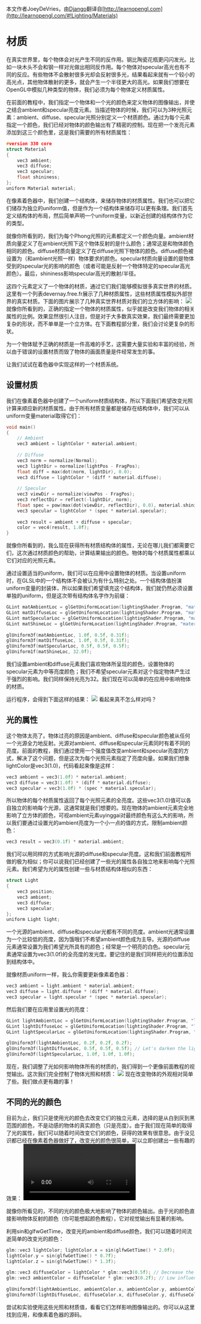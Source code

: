 本文作者JoeyDeVries，由[Django](http://bullteacher.com/14-materials.html)翻译自[http://learnopengl.com](http://learnopengl.com/#!Lighting/Materials)

# 材质

在真实世界里，每个物体会对光产生不同的反作用。钢比陶瓷花瓶更闪闪发光。比如一块木头不会和钢一样对光做出相同反作用。每个物体对specular高光也有不同的反应。有些物体不会散射很多光却会反射很多光，结果看起来就有一个较小的高光点，其他物体散射的更多，就会产生一个半径更大的高光。如果我们想要在OpenGL中模拟几种类型的物体，我们必须为每个物体定义材质属性。

在前面的教程中，我们指定一个物体和一个光的颜色来定义物体的图像输出，并使之结合ambient和specular亮度元素。当描述物体的时候，我们可以为3种光照元素：ambient、diffuse、specular光照分别定义一个材质颜色。通过为每个元素指定一个颜色，我们已经对物体的颜色输出有了精密的控制。现在把一个发亮元素添加到这三个颜色里，这是我们需要的所有材质属性：

```c++
#version 330 core 
struct Material 
{ 
    vec3 ambient; 
    vec3 diffuse; 
    vec3 specular; 
    float shininess; 
}; 
uniform Material material;
```
在像素着色器中，我们创建一个结构体，来储存物体的材质属性。我们也可以把它们储存为独立的uniform值，但是作为一个结构体来储存可以更有条理。我们首先定义结构体的布局，然后简单声明一个uniform变量，以新近创建的结构体作为它的类型。

就像你所看到的，我们为每个Phong光照的元素都定义一个颜色向量。ambient材质向量定义了在ambient光照下这个物体反射的是什么颜色；通常这是和物体颜色相同的颜色。diffuse材质向量定义了在diffuse光照下物体的颜色。diffuse颜色被设置为（和ambient光照一样）物体要求的颜色。specular材质向量设置的是物体受到的specular光的影响的颜色（或者可能是反射一个物体特定的specular高光颜色）。最后，shininess影响specular高光的散射/半径。

这四个元素定义了一个物体的材质，通过它们我们能够模拟很多真实世界的材质。这里有一个列表devernay.free.fr展示了几种材质属性，这些材质属性模拟外部世界的真实材质。下面的图片展示了几种真实世界材质对我们的立方体的影响：
![](http://www.learnopengl.com/img/lighting/materials_real_world.png)
就像你所看到的，正确的指定一个物体的材质属性，似乎就是改变我们物体的相关属性的比例。效果显然很引人注目，但是对于大多数真实效果，我们最终需要更加复杂的形状，而不单单是一个立方体。在下面教程部分里，我们会讨论更复杂的形状。

为一个物体赋予正确的材质是一件高难的手艺，这需要大量实验和丰富的经验，所以由于错误的设置材质而毁了物体的画面质量是件经常发生的事。

让我们试试在着色器中实现这样的一个材质系统。


## 设置材质

我们在像素着色器中创建了一个uniform材质结构体，所以下面我们希望改变光照计算来顺应新的材质属性。由于所有材质变量都是储存在结构体中，我们可以从uniform变量material取得它们：
```c++
void main()
{    
    // Ambient
    vec3 ambient = lightColor * material.ambient;
  	
    // Diffuse 
    vec3 norm = normalize(Normal);
    vec3 lightDir = normalize(lightPos - FragPos);
    float diff = max(dot(norm, lightDir), 0.0);
    vec3 diffuse = lightColor * (diff * material.diffuse);
    
    // Specular
    vec3 viewDir = normalize(viewPos - FragPos);
    vec3 reflectDir = reflect(-lightDir, norm);  
    float spec = pow(max(dot(viewDir, reflectDir), 0.0), material.shininess);
    vec3 specular = lightColor * (spec * material.specular);  
        
    vec3 result = ambient + diffuse + specular;
    color = vec4(result, 1.0f);
}
```
就像你所看到的，我么现在获得所有材质结构体的属性，无论在哪儿我们都需要它们，这次通过材质颜色的帮助，计算结果输出的颜色。物体的每个材质属性都乘以它们对应的光照元素。

通过设置适当的uniform，我们可以在应用中设置物体的材质。当设置uniform时，在GLSL中的一个结构体不会被认为有什么特别之处。一个结构体值扮演uniform变量的封装体，所以如果我们希望填充这个结构体，我们就仍然必须设置单独的uniform，但是这次带有结构体名字作为前缀：
```c++
GLint matAmbientLoc = glGetUniformLocation(lightingShader.Program, "material.ambient"); 
GLint matDiffuseLoc = glGetUniformLocation(lightingShader.Program, "material.diffuse"); 
GLint matSpecularLoc = glGetUniformLocation(lightingShader.Program, "material.specular"); 
GLint matShineLoc = glGetUniformLocation(lightingShader.Program, "material.shininess"); 
 
glUniform3f(matAmbientLoc, 1.0f, 0.5f, 0.31f); 
glUniform3f(matDiffuseLoc, 1.0f, 0.5f, 0.31f); 
glUniform3f(matSpecularLoc, 0.5f, 0.5f, 0.5f); 
glUniform1f(matShineLoc, 32.0f);
```
我们设置ambient和diffuse元素我们喜欢物体所呈现的颜色，设置物体的specular元素为中等亮度颜色；我们不希望specular元素对这个指定物体产生过于强烈的影响。我们同样保持光亮为32。我们现在可以简单的在应用中影响物体的材质。

运行程序，会得到下面这样的结果：
![](http://www.learnopengl.com/img/lighting/materials_with_material.png)
看起来真不怎么样对吗？


## 光的属性

这个物体太亮了。物体过亮的原因是ambient、diffuse和specular颜色被从任何一个光源全力地反射。光源对ambient、diffuse和specular元素同时有着不同的亮度。前面的教程，我们通过使用一个强度值改变ambient和specular亮度的方式，解决了这个问题，但是这次为每个光照元素指定了亮度向量。如果我们想象lightColor是vec3(1.0)，代码看起来像是这样：
```c++
vec3 ambient = vec3(1.0f) * material.ambient; 
vec3 diffuse = vec3(1.0f) * (diff * material.diffuse); 
vec3 specular = vec3(1.0f) * (spec * material.specular);
```
所以物体的每个材质属性返回了每个光照元素的全亮度。这些vec3(1.0)值可以各自独立的影响每个光源，这通常就是我们想要的。现在物体的ambient元素完全地影响了立方体的颜色，可视ambient元素uyinggai对最终颜色有这么大的影响，所以我们要通过设置光的ambient亮度为一个小一点的值的方式，限制ambient颜色：
```c++
vec3 result = vec3(0.1f) * material.ambient;
```
我们可以用同样的方式影响光源的diffuse和specular亮度。这和我们前面教程所做的极为相似；你可以说我们已经创建了一些光的属性各自独立地来影响每个光照元素。我们希望为光的属性创建一些与材质结构体相似的东西：
```c++
struct Light 
{ 
    vec3 position; 
    vec3 ambient; 
    vec3 diffuse; 
    vec3 specular; 
};
uniform Light light;
```
一个光源的ambient、diffuse和specular光都有不同的亮度。ambient光通常设置为一个比较低的亮度，因为饿哦们不希望ambient颜色成为主导。光源的diffuse元素通常设置为我们希望光所具有的颜色；经常是一个明亮的白色。specular元素通常设置为vec3(1.0f)的全亮度的发光度。要记住的是我们同样把光的位置添加到结构体中。

就像材质uniform一样，我么你需要更新像素着色器：
```c++
vec3 ambient = light.ambient * material.ambient; 
vec3 diffuse = light.diffuse * (diff * material.diffuse); 
vec3 specular = light.specular * (spec * material.specular);
```
然后我们要在应用里设置光的亮度：
```c++
GLint lightAmbientLoc = glGetUniformLocation(lightingShader.Program, "light.ambient"); 
GLint lightDiffuseLoc = glGetUniformLocation(lightingShader.Program, "light.diffuse"); 
GLint lightSpecularLoc = glGetUniformLocation(lightingShader.Program, "light.specular"); 
 
glUniform3f(lightAmbientLoc, 0.2f, 0.2f, 0.2f); 
glUniform3f(lightDiffuseLoc, 0.5f, 0.5f, 0.5f); // Let's darken the light a bit to fit the scene 
glUniform3f(lightSpecularLoc, 1.0f, 1.0f, 1.0f);
```
现在，我们调整了光如何影响物体所有的材质的，我们得到一个更像前面教程的视觉输出。这次我们完全控制了物体光照和材质：
![](http://www.learnopengl.com/img/lighting/materials_light.png)
现在改变物体的外观相对简单了些。我们做点更有趣的事！

 

## 不同的光的颜色

目前为止，我们只是使用光的颜色去改变它们的独立元素，选择的是从白到灰到黑范围的颜色，不是动感的物体的真实颜色（只是亮度）。由于我们现在简单的取得了光的属性，我们可以随着时间改变它们的颜色，获得的效果有很意思。由于没见识都已经在像素着色器做好了，改变光的颜色很简单，可以立即创建出一些有趣的效果：
<video src="http://www.learnopengl.com/video/lighting/materials.mp4" controls="controls">
</video>

就像你所看见的，不同的光的颜色极大地影响了物体的颜色输出。由于光的颜色直接影响物体反射的颜色（你可能想起颜色教程），它对视觉输出有显著的影响。

利用sin和glfwGetTime，改变光的ambient和diffuse颜色，我们可以随着时间流逝简单的改变光的颜色：
```c++
glm::vec3 lightColor; lightColor.x = sin(glfwGetTime() * 2.0f); 
lightColor.y = sin(glfwGetTime() * 0.7f); 
lightColor.z = sin(glfwGetTime() * 1.3f); 
 
glm::vec3 diffuseColor = lightColor * glm::vec3(0.5f); // Decrease the influence 
glm::vec3 ambientColor = diffuseColor * glm::vec3(0.2f); // Low influence 
 
glUniform3f(lightAmbientLoc, ambientColor.x, ambientColor.y, ambientColor.z); 
glUniform3f(lightDiffuseLoc, diffuseColor.x, diffuseColor.y, diffuseColor.z);
```
尝试和实验使用这些光照和材质值，看看它们怎样影响图像输出的。你可以从这里找到应用，和像素着色器的源码。
